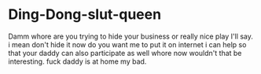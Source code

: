 # Ding-Dong-slut-queen

Damm whore are you trying to hide your business or really nice play I'll say. i mean don't hide it now do you want me to put it on internet i can help so that your daddy can also participate as well whore now wouldn't that be interesting.
fuck daddy is at home my bad. 
